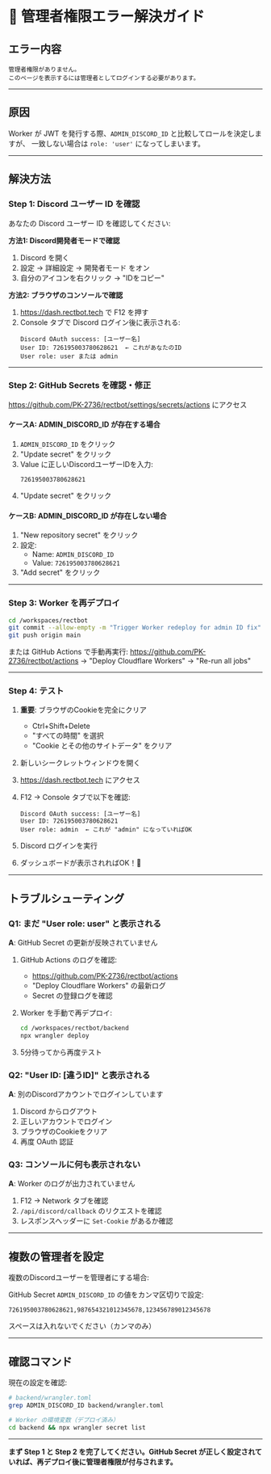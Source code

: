 # 🔐 管理者権限エラー解決ガイド

## エラー内容
```
管理者権限がありません。
このページを表示するには管理者としてログインする必要があります。
```

---

## 原因

Worker が JWT を発行する際、`ADMIN_DISCORD_ID` と比較してロールを決定しますが、
一致しない場合は `role: 'user'` になってしまいます。

---

## 解決方法

### Step 1: Discord ユーザー ID を確認

あなたの Discord ユーザー ID を確認してください:

**方法1: Discord開発者モードで確認**
1. Discord を開く
2. 設定 → 詳細設定 → 開発者モード をオン
3. 自分のアイコンを右クリック → "IDをコピー"

**方法2: ブラウザのコンソールで確認**
1. https://dash.rectbot.tech で F12 を押す
2. Console タブで Discord ログイン後に表示される:
   ```
   Discord OAuth success: [ユーザー名]
   User ID: 726195003780628621  ← これがあなたのID
   User role: user または admin
   ```

---

### Step 2: GitHub Secrets を確認・修正

https://github.com/PK-2736/rectbot/settings/secrets/actions にアクセス

#### ケースA: ADMIN_DISCORD_ID が存在する場合
1. `ADMIN_DISCORD_ID` をクリック
2. "Update secret" をクリック
3. Value に正しいDiscordユーザーIDを入力:
   ```
   726195003780628621
   ```
4. "Update secret" をクリック

#### ケースB: ADMIN_DISCORD_ID が存在しない場合
1. "New repository secret" をクリック
2. 設定:
   - Name: `ADMIN_DISCORD_ID`
   - Value: `726195003780628621`
3. "Add secret" をクリック

---

### Step 3: Worker を再デプロイ

```bash
cd /workspaces/rectbot
git commit --allow-empty -m "Trigger Worker redeploy for admin ID fix"
git push origin main
```

または GitHub Actions で手動再実行:
https://github.com/PK-2736/rectbot/actions
→ "Deploy Cloudflare Workers" → "Re-run all jobs"

---

### Step 4: テスト

1. **重要**: ブラウザのCookieを完全にクリア
   - Ctrl+Shift+Delete
   - "すべての時間" を選択
   - "Cookie とその他のサイトデータ" をクリア

2. 新しいシークレットウィンドウを開く

3. https://dash.rectbot.tech にアクセス

4. F12 → Console タブで以下を確認:
   ```
   Discord OAuth success: [ユーザー名]
   User ID: 726195003780628621
   User role: admin  ← これが "admin" になっていればOK
   ```

5. Discord ログインを実行

6. ダッシュボードが表示されればOK！🎉

---

## トラブルシューティング

### Q1: まだ "User role: user" と表示される

**A**: GitHub Secret の更新が反映されていません

1. GitHub Actions のログを確認:
   - https://github.com/PK-2736/rectbot/actions
   - "Deploy Cloudflare Workers" の最新ログ
   - Secret の登録ログを確認

2. Worker を手動で再デプロイ:
   ```bash
   cd /workspaces/rectbot/backend
   npx wrangler deploy
   ```

3. 5分待ってから再度テスト

### Q2: "User ID: [違うID]" と表示される

**A**: 別のDiscordアカウントでログインしています

1. Discord からログアウト
2. 正しいアカウントでログイン
3. ブラウザのCookieをクリア
4. 再度 OAuth 認証

### Q3: コンソールに何も表示されない

**A**: Worker のログが出力されていません

1. F12 → Network タブを確認
2. `/api/discord/callback` のリクエストを確認
3. レスポンスヘッダーに `Set-Cookie` があるか確認

---

## 複数の管理者を設定

複数のDiscordユーザーを管理者にする場合:

GitHub Secret `ADMIN_DISCORD_ID` の値をカンマ区切りで設定:
```
726195003780628621,987654321012345678,123456789012345678
```

スペースは入れないでください（カンマのみ）

---

## 確認コマンド

現在の設定を確認:

```bash
# backend/wrangler.toml
grep ADMIN_DISCORD_ID backend/wrangler.toml

# Worker の環境変数（デプロイ済み）
cd backend && npx wrangler secret list
```

---

**まず Step 1 と Step 2 を完了してください。GitHub Secret が正しく設定されていれば、再デプロイ後に管理者権限が付与されます。**
